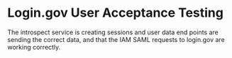 # Login.gov User Acceptance Testing

The introspect service is creating sessions and user data end points are sending the correct data, and that the IAM SAML requests to login.gov are working correctly. 
